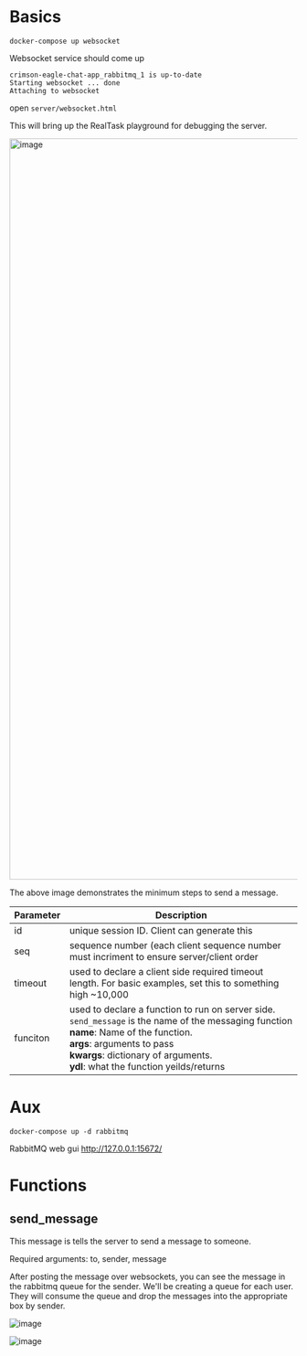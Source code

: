 # Basics

```
docker-compose up websocket
```

Websocket service should come up

```
crimson-eagle-chat-app_rabbitmq_1 is up-to-date
Starting websocket ... done
Attaching to websocket
```

open `server/websocket.html`

This will bring up the RealTask playground for debugging the server.

<img width="1297" alt="image" src="https://user-images.githubusercontent.com/2836129/226075410-aa546896-edee-4532-82b0-7dddc9f1829a.png">

The above image demonstrates the minimum steps to send a message.

| Parameter | Description |
| ---- | ---- |
| id | unique session ID. Client can generate this |
| seq | sequence number (each client sequence number must incriment to ensure server/client order |
| timeout | used to declare a client side required timeout length. For basic examples, set this to something high ~10,000 |
| funciton | used to declare a function to run on server side. `send_message` is the name of the messaging function <br /> **name**: Name of the function. <br /> **args**: arguments to pass <br />**kwargs**: dictionary of arguments.<br />**ydl**: what the function yeilds/returns|

# Aux

```
docker-compose up -d rabbitmq
```
RabbitMQ web gui http://127.0.0.1:15672/

# Functions

## send_message

This message is tells the server to send a message to someone.

Required arguments: to, sender, message

After posting the message over websockets, you can see the message in the rabbitmq queue for the sender.  We'll be creating a queue for each user. They will consume the queue and drop the messages into the appropriate box by sender.

![image](https://user-images.githubusercontent.com/2836129/226083153-20934c0f-c7c3-40b7-813b-794e1d4dab85.png)

![image](https://user-images.githubusercontent.com/2836129/226083171-ffb5eaad-4081-456b-9e97-63b5be228366.png)
